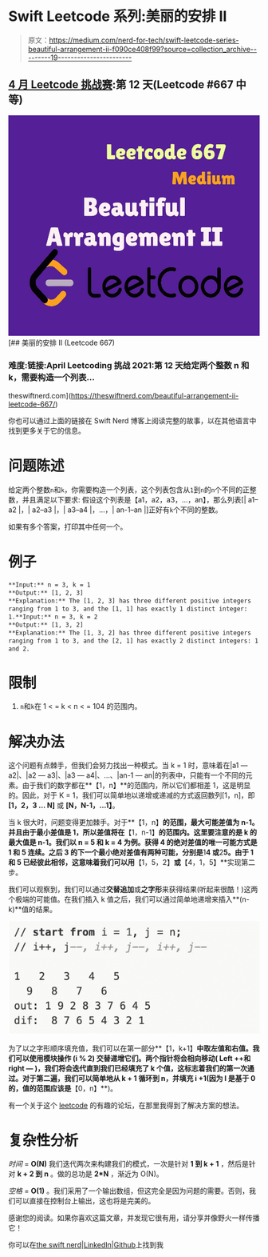# Swift Leetcode 系列:美丽的安排 II

> 原文：<https://medium.com/nerd-for-tech/swift-leetcode-series-beautiful-arrangement-ii-f090ce408f99?source=collection_archive---------19----------------------->

## [4 月 Leetcode 挑战赛](https://leetcode.com/explore/challenge/card/april-leetcoding-challenge-2021/594/week-2-april-8th-april-14th/3705/):第 12 天(Leetcode #667 中等)

![](img/5fad3e9706635b0083be39e13bdccfa2.png)[](https://theswiftnerd.com/beautiful-arrangement-ii-leetcode-667/) [## 美丽的安排 II (Leetcode 667)

### 难度:链接:April Leetcoding 挑战 2021:第 12 天给定两个整数 n 和 k，需要构造一个列表…

theswiftnerd.com](https://theswiftnerd.com/beautiful-arrangement-ii-leetcode-667/) 

你也可以通过上面的链接在 Swift Nerd 博客上阅读完整的故事，以在其他语言中找到更多关于它的信息。

# 问题陈述

给定两个整数`n`和`k`，你需要构造一个列表，这个列表包含从`1`到`n`的`n`个不同的正整数，并且满足以下要求:
假设这个列表是【a1，a2，a3，…，an】，那么列表[| a1–a2 |，| a2–a3 |，| a3–a4 |，…，| an-1–an |]正好有`k`个不同的整数。

如果有多个答案，打印其中任何一个。

# 例子

```
**Input:** n = 3, k = 1
**Output:** [1, 2, 3]
**Explanation:** The [1, 2, 3] has three different positive integers ranging from 1 to 3, and the [1, 1] has exactly 1 distinct integer: 1.**Input:** n = 3, k = 2
**Output:** [1, 3, 2]
**Explanation:** The [1, 3, 2] has three different positive integers ranging from 1 to 3, and the [2, 1] has exactly 2 distinct integers: 1 and 2.
```

# 限制

1.  `n`和`k`在 1 < = k < n < = 104 的范围内。

# 解决办法

这个问题有点棘手，但我们会努力找出一种模式。当 k = 1 时，意味着在|a1 — a2|、|a2 — a3|、|a3 — a4|、…、|an-1 — an|的列表中，只能有一个不同的元素。由于我们的数字都在**【1，n】**的范围内，所以它们都相差 1，这是明显的。因此，对于 K = 1，我们可以简单地以递增或递减的方式返回数列[1，n]，即 **[1，2，3 … N]** 或 **[N，N-1，…1】**。

当 k 很大时，问题变得更加棘手。对于**【1，n】**的范围，最大可能差值为 n-1。并且由于最小差值是 1，所以差值将在**【1，n-1】**的范围内。这里要注意的是 k 的最大值是 n-1。我们以 **n = 5** 和 **k = 4** 为例。获得 **4** 的绝对差值的唯一可能方式是 **1** 和 **5** 连续。之后 **3** 的下一个最小绝对差值有两种可能，分别是**1**4 或**2**5。由于 **1** 和 **5** 已经彼此相邻，这意味着我们可以用**【1，5，2】**或**【4，1，5】**实现第二步。

我们可以观察到，我们可以通过**交替追加**或**之字形**来获得结果(听起来很酷！)这两个极端的可能值。在我们插入 k 值之后，我们可以通过简单地递增来插入**(n-k)**值的结果。

![](img/c0b0fe9761412f14e58c4e339de7666a.png)

为了以之字形顺序填充值，我们可以在第一部分**【1，k+1】**中取左值和右值。我们可以使用模块操作 **(i % 2)** 交替递增它们。两个指针将会相向移动( **Left ++和 right —** )，我们将会迭代直到我们已经填充了 **k** 个值，这标志着我们的第一次通过。对于第二遍，我们可以简单地从 k + 1 循环到 n，并填充 i +1(因为 I 是基于 0 的，值的范围应该是**【0，n】**)。

有一个关于这个 [leetcode](https://leetcode.com/problems/beautiful-arrangement-ii/discuss/106948/c-java-clean-code-4-liner) 的有趣的论坛，在那里我得到了解决方案的想法。

# 复杂性分析

*时间* = **O(N)** 我们迭代两次来构建我们的模式，一次是针对 **1 到 k + 1** ，然后是针对 **k + 2 到 n** 。做的总功是 **2*N** ，渐近为 O(N)。

*空格* = **O(1)** 。我们采用了一个输出数组，但这完全是因为问题的需要。否则，我们可以直接在控制台上输出，这也将是完美的。

感谢您的阅读。如果你喜欢这篇文章，并发现它很有用，请分享并像野火一样传播它！

你可以在[the swift nerd](https://theswiftnerd.com/)|[LinkedIn](https://www.linkedin.com/in/varunrathi28/)|[Github](https://github.com/varunrathi28)上找到我